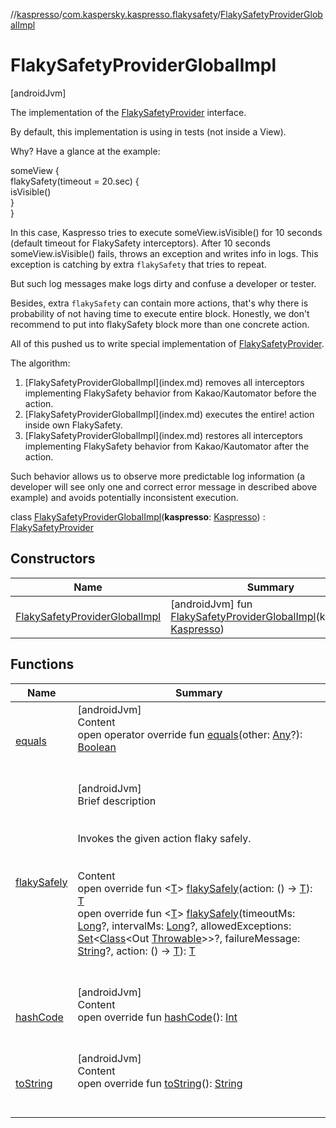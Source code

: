 //[kaspresso](../../index.md)/[com.kaspersky.kaspresso.flakysafety](../index.md)/[FlakySafetyProviderGlobalImpl](index.md)



# FlakySafetyProviderGlobalImpl  
 [androidJvm] 



The implementation of the [FlakySafetyProvider](../-flaky-safety-provider/index.md) interface.



By default, this implementation is using in tests (not inside a View).



Why? Have a glance at the example:

someView {  
    flakySafety(timeout = 20.sec) {  
        isVisible()  
    }  
}

In this case, Kaspresso tries to execute someView.isVisible() for 10 seconds (default timeout for FlakySafety interceptors). After 10 seconds someView.isVisible() fails, throws an exception and writes info in logs. This exception is catching by extra ``flakySafety`` that tries to repeat.



But such log messages make logs dirty and confuse a developer or tester.



Besides, extra ``flakySafety`` can contain more actions, that's why there is probability of not having time to execute entire block. Honestly, we don't recommend to put into flakySafety block more than one concrete action.



All of this pushed us to write special implementation of [FlakySafetyProvider](../-flaky-safety-provider/index.md).



The algorithm:

<ol><li>[FlakySafetyProviderGlobalImpl](index.md) removes all interceptors implementing FlakySafety behavior from Kakao/Kautomator before the action.</li><li>[FlakySafetyProviderGlobalImpl](index.md) executes the entire! action inside own FlakySafety.</li><li>[FlakySafetyProviderGlobalImpl](index.md) restores all interceptors implementing FlakySafety behavior from Kakao/Kautomator after the action.</li></ol>

Such behavior allows us to observe more predictable log information (a developer will see only one and correct error message in described above example) and avoids potentially inconsistent execution.



class [FlakySafetyProviderGlobalImpl](index.md)(**kaspresso**: [Kaspresso](../../com.kaspersky.kaspresso.kaspresso/-kaspresso/index.md)) : [FlakySafetyProvider](../-flaky-safety-provider/index.md)   


## Constructors  
  
|  Name|  Summary| 
|---|---|
| [FlakySafetyProviderGlobalImpl](-flaky-safety-provider-global-impl.md)|  [androidJvm] fun [FlakySafetyProviderGlobalImpl](-flaky-safety-provider-global-impl.md)(kaspresso: [Kaspresso](../../com.kaspersky.kaspresso.kaspresso/-kaspresso/index.md))   <br>


## Functions  
  
|  Name|  Summary| 
|---|---|
| [equals](https://kotlinlang.org/api/latest/jvm/stdlib/kotlin/-any/equals.html)| [androidJvm]  <br>Content  <br>open operator override fun [equals](https://kotlinlang.org/api/latest/jvm/stdlib/kotlin/-any/equals.html)(other: [Any](https://kotlinlang.org/api/latest/jvm/stdlib/kotlin/-any/index.html)?): [Boolean](https://kotlinlang.org/api/latest/jvm/stdlib/kotlin/-boolean/index.html)  <br><br><br>
| [flakySafely](flaky-safely.md)| [androidJvm]  <br>Brief description  <br><br><br>Invokes the given action flaky safely.<br><br>  <br>Content  <br>open override fun <[T](flaky-safely.md)> [flakySafely](flaky-safely.md)(action: () -> [T](flaky-safely.md)): [T](flaky-safely.md)  <br>open override fun <[T](flaky-safely.md)> [flakySafely](flaky-safely.md)(timeoutMs: [Long](https://kotlinlang.org/api/latest/jvm/stdlib/kotlin/-long/index.html)?, intervalMs: [Long](https://kotlinlang.org/api/latest/jvm/stdlib/kotlin/-long/index.html)?, allowedExceptions: [Set](https://kotlinlang.org/api/latest/jvm/stdlib/kotlin.collections/-set/index.html)<[Class](https://developer.android.com/reference/kotlin/java/lang/Class.html)<Out [Throwable](https://kotlinlang.org/api/latest/jvm/stdlib/kotlin/-throwable/index.html)>>?, failureMessage: [String](https://kotlinlang.org/api/latest/jvm/stdlib/kotlin/-string/index.html)?, action: () -> [T](flaky-safely.md)): [T](flaky-safely.md)  <br><br><br>
| [hashCode](https://kotlinlang.org/api/latest/jvm/stdlib/kotlin/-any/hash-code.html)| [androidJvm]  <br>Content  <br>open override fun [hashCode](https://kotlinlang.org/api/latest/jvm/stdlib/kotlin/-any/hash-code.html)(): [Int](https://kotlinlang.org/api/latest/jvm/stdlib/kotlin/-int/index.html)  <br><br><br>
| [toString](https://kotlinlang.org/api/latest/jvm/stdlib/kotlin/-any/to-string.html)| [androidJvm]  <br>Content  <br>open override fun [toString](https://kotlinlang.org/api/latest/jvm/stdlib/kotlin/-any/to-string.html)(): [String](https://kotlinlang.org/api/latest/jvm/stdlib/kotlin/-string/index.html)  <br><br><br>

